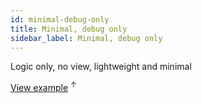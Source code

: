 ```yaml
---
id: minimal-debug-only
title: Minimal, debug only
sidebar_label: Minimal, debug only
---
```


Logic only, no view, lightweight and minimal

<a href="../examples/minimal-debug-only.html" target="_blank">View example</a> <sup>↑</sup>